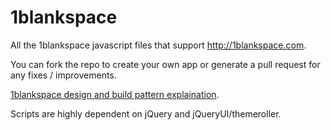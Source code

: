 1blankspace
===========

All the 1blankspace javascript files that support <a href="https://1blankspace.com" target="_blank">http://1blankspace.com</a>.

You can fork the repo to create your own app or generate a pull request for any fixes / improvements.

<a href="http://mydigitalstructure.com/community_1blankspace" target="_blank">1blankspace design and build pattern explaination</a>.

Scripts are highly dependent on jQuery and jQueryUI/themeroller.